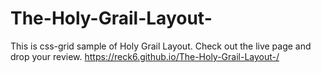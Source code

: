 # The-Holy-Grail-Layout-

This is css-grid sample of Holy Grail Layout. Check out the live page and drop your review. https://reck6.github.io/The-Holy-Grail-Layout-/

